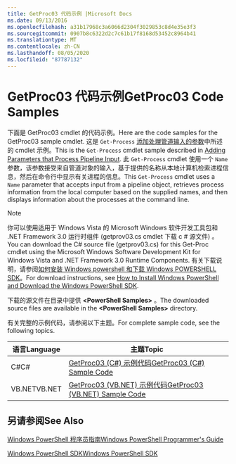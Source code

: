 ```yaml
---
title: GetProc03 代码示例 |Microsoft Docs
ms.date: 09/13/2016
ms.openlocfilehash: a31b17968c3a6066d2304f3029853c8d4e35e3f3
ms.sourcegitcommit: 0907b8c6322d2c7c61b17f8168d53452c8964b41
ms.translationtype: MT
ms.contentlocale: zh-CN
ms.lasthandoff: 08/05/2020
ms.locfileid: "87787132"
---
```

# <a name="getproc03-code-samples"></a><span data-ttu-id="2df16-102">GetProc03 代码示例</span><span class="sxs-lookup"><span data-stu-id="2df16-102">GetProc03 Code Samples</span></span>

<span data-ttu-id="2df16-103">下面是 GetProc03 cmdlet 的代码示例。</span><span class="sxs-lookup"><span data-stu-id="2df16-103">Here are the code samples for the GetProc03 sample cmdlet.</span></span> <span data-ttu-id="2df16-104">这是 `Get-Process` [添加处理管道输入的参数](../cmdlet/adding-parameters-that-process-pipeline-input.md)中所述的 cmdlet 示例。</span><span class="sxs-lookup"><span data-stu-id="2df16-104">This is the `Get-Process` cmdlet sample described in [Adding Parameters that Process Pipeline Input](../cmdlet/adding-parameters-that-process-pipeline-input.md).</span></span> <span data-ttu-id="2df16-105">此 `Get-Process` cmdlet 使用一个 `Name` 参数，该参数接受来自管道对象的输入，基于提供的名称从本地计算机检索进程信息，然后在命令行中显示有关进程的信息。</span><span class="sxs-lookup"><span data-stu-id="2df16-105">This `Get-Process` cmdlet uses a `Name` parameter that accepts input from a pipeline object, retrieves process information from the local computer based on the supplied names, and then displays information about the processes at the command line.</span></span>

> [!NOTE]
> <span data-ttu-id="2df16-106">你可以使用适用于 Windows Vista 的 Microsoft Windows 软件开发工具包和 .NET Framework 3.0 运行时组件 (getprov03.cs cmdlet 下载 c # 源文件) 。</span><span class="sxs-lookup"><span data-stu-id="2df16-106">You can download the C# source file (getprov03.cs) for this Get-Proc cmdlet using the Microsoft Windows Software Development Kit for Windows Vista and .NET Framework 3.0 Runtime Components.</span></span> <span data-ttu-id="2df16-107">有关下载说明，请参阅[如何安装 Windows powershell 和下载 Windows POWERSHELL SDK](/powershell/scripting/developer/installing-the-windows-powershell-sdk)。</span><span class="sxs-lookup"><span data-stu-id="2df16-107">For download instructions, see [How to Install Windows PowerShell and Download the Windows PowerShell SDK](/powershell/scripting/developer/installing-the-windows-powershell-sdk).</span></span>
>
> <span data-ttu-id="2df16-108">下载的源文件在目录中提供 **\<PowerShell Samples>** 。</span><span class="sxs-lookup"><span data-stu-id="2df16-108">The downloaded source files are available in the **\<PowerShell Samples>** directory.</span></span>

<span data-ttu-id="2df16-109">有关完整的示例代码，请参阅以下主题。</span><span class="sxs-lookup"><span data-stu-id="2df16-109">For complete sample code, see the following topics.</span></span>

|<span data-ttu-id="2df16-110">语言</span><span class="sxs-lookup"><span data-stu-id="2df16-110">Language</span></span>|<span data-ttu-id="2df16-111">主题</span><span class="sxs-lookup"><span data-stu-id="2df16-111">Topic</span></span>|
|--------------|-----------|
|<span data-ttu-id="2df16-112">C#</span><span class="sxs-lookup"><span data-stu-id="2df16-112">C#</span></span>|[<span data-ttu-id="2df16-113">GetProc03 (C#) 示例代码</span><span class="sxs-lookup"><span data-stu-id="2df16-113">GetProc03 (C#) Sample Code</span></span>](./getproc03-csharp-sample-code.md)|
|<span data-ttu-id="2df16-114">VB.NET</span><span class="sxs-lookup"><span data-stu-id="2df16-114">VB.NET</span></span>|[<span data-ttu-id="2df16-115">GetProc03 (VB.NET) 示例代码</span><span class="sxs-lookup"><span data-stu-id="2df16-115">GetProc03 (VB.NET) Sample Code</span></span>](./getproc03-vb-net-sample-code.md)|

## <a name="see-also"></a><span data-ttu-id="2df16-116">另请参阅</span><span class="sxs-lookup"><span data-stu-id="2df16-116">See Also</span></span>

[<span data-ttu-id="2df16-117">Windows PowerShell 程序员指南</span><span class="sxs-lookup"><span data-stu-id="2df16-117">Windows PowerShell Programmer's Guide</span></span>](./windows-powershell-programmer-s-guide.md)

[<span data-ttu-id="2df16-118">Windows PowerShell SDK</span><span class="sxs-lookup"><span data-stu-id="2df16-118">Windows PowerShell SDK</span></span>](../windows-powershell-reference.md)
